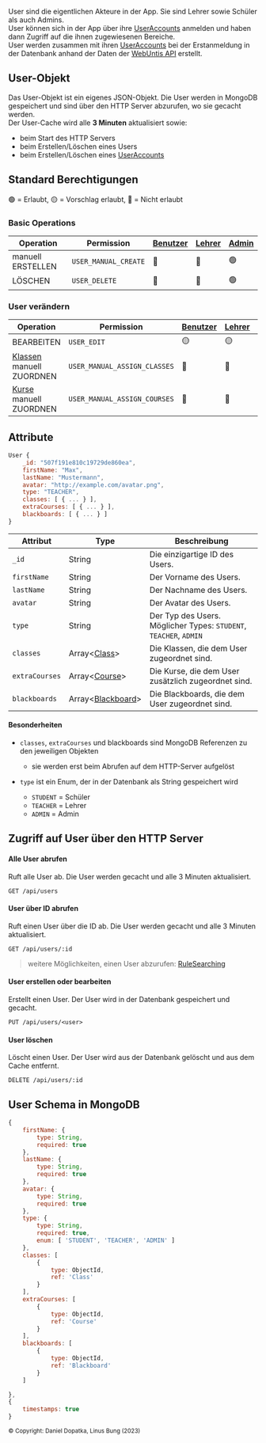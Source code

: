 User sind die eigentlichen Akteure in der App. Sie sind Lehrer sowie Schüler als auch Admins. \
User können sich in der App über ihre [UserAccounts](https://github.com/Academi-fy/backend/wiki/UserAccounts) anmelden und haben dann Zugriff auf die ihnen zugewiesenen Bereiche. \
User werden zusammen mit ihren [UserAccounts](https://github.com/Academi-fy/backend/wiki/UserAccounts) bei der Erstanmeldung in der Datenbank anhand der Daten der [WebUntis API](https://help.untis.at/hc/de/articles/4886785534354-API-documentation-for-integration-partners) erstellt.

## User-Objekt

Das User-Objekt ist ein eigenes JSON-Objekt. Die User werden in MongoDB gespeichert und sind über den HTTP Server abzurufen, wo sie gecacht werden. \
Der User-Cache wird alle **3 Minuten** aktualisiert sowie:
- beim Start des HTTP Servers
- beim Erstellen/Löschen eines Users
- beim Erstellen/Löschen eines [UserAccounts](https://github.com/Academi-fy/backend/wiki/UserAccounts)

## Standard Berechtigungen

🟢 = Erlaubt,
🟡 = Vorschlag erlaubt,
🔴 = Nicht erlaubt

### Basic Operations

| Operation         | Permission           | [Benutzer](https://github.com/Academi-fy/backend/wiki/User) | [Lehrer](https://github.com/Academi-fy/backend/wiki/User) | [Admin](https://github.com/Academi-fy/backend/wiki/User) |
|-------------------|----------------------|-------------------------------------------------------------|-----------------------------------------------------------|----------------------------------------------------------|
| manuell ERSTELLEN | `USER_MANUAL_CREATE` | 🔴                                                          | 🔴                                                        | 🟢                                                       |
| LÖSCHEN           | `USER_DELETE`        | 🔴                                                          | 🔴                                                        | 🟢                                                       |

### User verändern

| Operation                                                                    | Permission                   | [Benutzer](https://github.com/Academi-fy/backend/wiki/User) | [Lehrer](https://github.com/Academi-fy/backend/wiki/User) | [Admin](https://github.com/Academi-fy/backend/wiki/User) |
|------------------------------------------------------------------------------|------------------------------|-------------------------------------------------------------|-----------------------------------------------------------|----------------------------------------------------------|
| BEARBEITEN                                                                   | `USER_EDIT`                  | 🟡                                                          | 🟡                                                        | 🟢                                                       |
| [Klassen](https://github.com/Academi-fy/backend/wiki/Class) manuell ZUORDNEN | `USER_MANUAL_ASSIGN_CLASSES` | 🔴                                                          | 🔴                                                        | 🟢                                                       |
| [Kurse](https://github.com/Academi-fy/backend/wiki/Course) manuell ZUORDNEN  | `USER_MANUAL_ASSIGN_COURSES` | 🔴                                                          | 🔴                                                        | 🟢                                                       |

## Attribute

```javascript
User {
    _id: "507f191e810c19729de860ea",
    firstName: "Max",
    lastName: "Mustermann",
    avatar: "http://example.com/avatar.png",
    type: "TEACHER",
    classes: [ { ... } ],
    extraCourses: [ { ... } ],
    blackboards: [ { ... } ]
}
```

| Attribut       | Type                                                                       | Beschreibung                                                      |
|----------------|----------------------------------------------------------------------------|-------------------------------------------------------------------|
| `_id`          | String                                                                     | Die einzigartige ID des Users.                                    |
| `firstName`    | String                                                                     | Der Vorname des Users.                                            |
| `lastName`     | String                                                                     | Der Nachname des Users.                                           |
| `avatar`       | String                                                                     | Der Avatar des Users.                                             |
| `type`         | String                                                                     | Der Typ des Users. Möglicher Types: `STUDENT`, `TEACHER`, `ADMIN` |
| `classes`      | Array<[Class](https://github.com/Academi-fy/backend/wiki/Class)>           | Die Klassen, die dem User zugeordnet sind.                        |
| `extraCourses` | Array<[Course](https://github.com/Academi-fy/backend/wiki/Course)>         | Die Kurse, die dem User zusätzlich zugeordnet sind.               |
| `blackboards`  | Array<[Blackboard](https://github.com/Academi-fy/backend/wiki/Blackboard)> | Die Blackboards, die dem User zugeordnet sind.                    |

#### Besonderheiten

- `classes`, `extraCourses` und blackboards sind MongoDB Referenzen zu den jeweiligen Objekten
    - sie werden erst beim Abrufen auf dem HTTP-Server aufgelöst

- `type` ist ein Enum, der in der Datenbank als String gespeichert wird
    - `STUDENT` = Schüler
    - `TEACHER` = Lehrer
    - `ADMIN` = Admin

## Zugriff auf User über den HTTP Server

#### Alle User abrufen

Ruft alle User ab. Die User werden gecacht und alle 3 Minuten aktualisiert.

``` http request
GET /api/users
```              

#### User über ID abrufen

Ruft einen User über die ID ab. Die User werden gecacht und alle 3 Minuten aktualisiert.

``` http request
GET /api/users/:id
```

> weitere Möglichkeiten, einen User abzurufen: [RuleSearching](https://github.com/Academi-fy/backend/wiki/RuleSearching)

#### User erstellen oder bearbeiten

Erstellt einen User. Der User wird in der Datenbank gespeichert und gecacht.

``` http request
PUT /api/users/<user>
```

#### User löschen

Löscht einen User. Der User wird aus der Datenbank gelöscht und aus dem Cache entfernt.

```http request
DELETE /api/users/:id
```

## User Schema in MongoDB

```javascript
{
    firstName: {
        type: String,
        required: true
    },
    lastName: {
        type: String,
        required: true
    },
    avatar: {
        type: String,
        required: true
    },
    type: {
        type: String,
        required: true,
        enum: [ 'STUDENT', 'TEACHER', 'ADMIN' ]
    },
    classes: [
        {
            type: ObjectId,
            ref: 'Class'
        }
    ],
    extraCourses: [
        {
            type: ObjectId,
            ref: 'Course'
        }
    ],
    blackboards: [
        {
            type: ObjectId,
            ref: 'Blackboard'
        }
    ]

},
{
    timestamps: true
}
```

<sub>© Copyright: Daniel Dopatka, Linus Bung (2023)</sub>